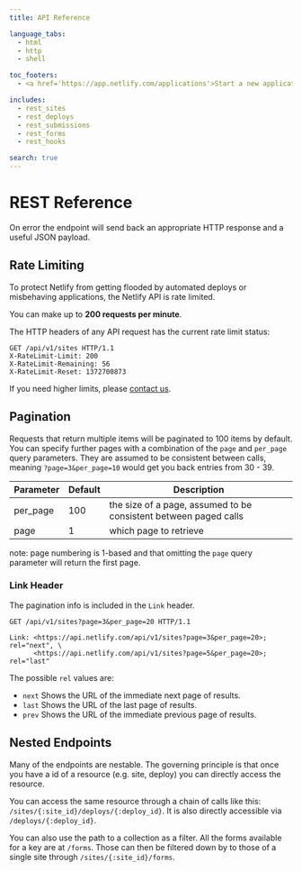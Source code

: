 ```yaml
---
title: API Reference

language_tabs:
  - html
  - http
  - shell

toc_footers:
  - <a href='https://app.netlify.com/applications'>Start a new application!</a>

includes:
  - rest_sites
  - rest_deploys
  - rest_submissions
  - rest_forms
  - rest_hooks

search: true
---
```


# REST Reference

<aside class=notice>
On error the endpoint will send back an appropriate HTTP response and a useful JSON payload.
</aside>

## Rate Limiting

To protect Netlify from getting flooded by automated deploys or misbehaving applications, the Netlify API is rate limited.

You can make up to **200 requests per minute**.

The HTTP headers of any API request has the current rate limit status:

``` http
GET /api/v1/sites HTTP/1.1
X-RateLimit-Limit: 200
X-RateLimit-Remaining: 56
X-RateLimit-Reset: 1372700873
```

If you need higher limits, please [contact us](TODO).

## Pagination

Requests that return multiple items will be paginated to 100 items by default. You can specify further pages with a combination of the `page` and `per_page` query parameters. They are assumed to be consistent between calls, meaning
`?page=3&per_page=10` would get you back entries from 30 - 39.

<!-- @Matt is this right? ^^^ -->

Parameter | Default | Description
----------|---------|------------
per_page | 100 | the size of a page, assumed to be consistent between paged calls
page | 1 | which page to retrieve

<aside class=notice>
note: page numbering is 1-based and that omitting the <code>page</code> query parameter will return the first page.
</aside>

### Link Header

The pagination info is included in the `Link` header.

``` http
GET /api/v1/sites?page=3&per_page=20 HTTP/1.1

Link: <https://api.netlify.com/api/v1/sites?page=3&per_page=20>; rel="next", \
      <https://api.netlify.com/api/v1/sites?page=5&per_page=20>; rel="last"
```

The possible `rel` values are:

* `next`
  Shows the URL of the immediate next page of results.
* `last`
  Shows the URL of the last page of results.
* `prev`
  Shows the URL of the immediate previous page of results.

## Nested Endpoints
Many of the endpoints are nestable. The governing principle is that once you have a id of a resource (e.g. site, deploy) you can directly access the resource.

You can access the same resource through a chain of calls like this: `/sites/{:site_id}/deploys/{:deploy_id}`. It is also directly accessible via `/deploys/{:deploy_id}`.

You can also use the path to a collection as a filter. All the forms available for a key are at `/forms`. Those can then be filtered down by to those of a single site through `/sites/{:site_id}/forms`.
